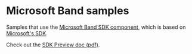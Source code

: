 Microsoft Band samples
=============================

Samples that use the [Microsoft Band SDK component](https://components.xamarin.com/view/microsoft-band-sdk), which is based on [Microsoft's SDK](http://developer.microsoftband.com).

Check out the [SDK Preview doc (pdf)](http://developer.microsoftband.com/docs/MicrosoftBandSDKPreview.pdf).

